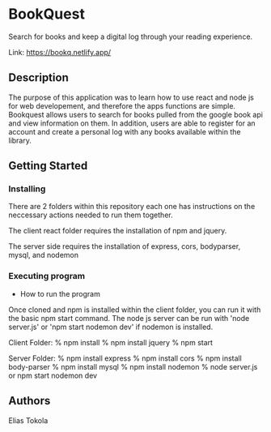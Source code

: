 # BookQuest

Search for books and keep a digital log through your reading experience.

Link: https://bookq.netlify.app/

## Description

The purpose of this application was to learn how to use react and node js for web developement, and therefore the apps functions are simple. 
Bookquest allows users to search for books pulled from the google book api and view information on them. 
In addition, users are able to register for an account and create a personal log with any books available within the library.

## Getting Started

### Installing

There are 2 folders within this repository each one has instructions on the neccessary actions needed to run them together. 

The client react folder requires the installation of npm and jquery.

The server side requires the installation of express, cors, bodyparser, mysql, and nodemon

### Executing program

* How to run the program

Once cloned and npm is installed within the client folder, you can run it with the basic npm start command.
The node js server can be run with 'node server.js' or 'npm start nodemon dev' if nodemon is installed.

Client Folder:
  % npm install
  % npm install jquery
  % npm start

Server Folder:
  % npm install express
  % npm install cors
  % npm install body-parser
  % npm install mysql
  % npm install nodemon
  % node server.js or npm start nodemon dev
  
## Authors

Elias Tokola
